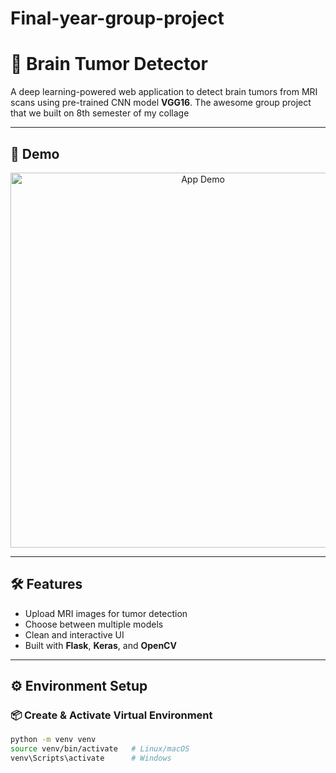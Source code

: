 # Final-year-group-project


# 🧠 Brain Tumor Detector

A deep learning-powered web application to detect brain tumors from MRI scans using pre-trained CNN model **VGG16**.
The awesome group project that we built on 8th semester of my collage 

---

## 🚀 Demo

<p align="center">
  <img src="static/app_final.gif" alt="App Demo" width="600"/>
</p>

---

## 🛠️ Features

- Upload MRI images for tumor detection
- Choose between multiple models
- Clean and interactive UI
- Built with **Flask**, **Keras**, and **OpenCV**


---

## ⚙️ Environment Setup

###  📦 Create & Activate Virtual Environment

```bash
python -m venv venv
source venv/bin/activate   # Linux/macOS
venv\Scripts\activate      # Windows
